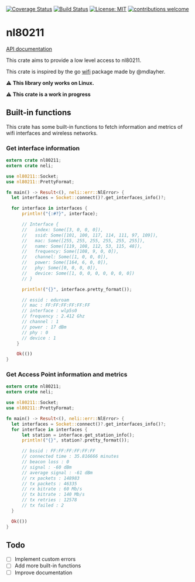 [![Coverage Status](https://coveralls.io/repos/github/Eonm/nl80211/badge.svg?branch=master)](https://coveralls.io/github/Eonm/nl80211?branch=master)
[![Build Status](https://travis-ci.org/Eonm/nl80211.svg?branch=master)](https://travis-ci.org/Eonm/nl80211)
[![License: MIT](https://img.shields.io/badge/License-MIT-yellow.svg)](https://opensource.org/licenses/MIT)
[![contributions welcome](https://img.shields.io/badge/contributions-welcome-brightgreen.svg?style=flat)](https://github.com/Eonm/markdown-packager/issues)

# nl80211

[API documentation](https://docs.rs/nl80211/)

This crate aims to provide a low level access to nl80211.

This crate is inspired by the go [wifi](https://github.com/mdlayher/wifi) package made by @mdlayher.

:warning: __This library only works on Linux.__

:warning: __This crate is a work in progress__

## Built-in functions

This crate has some built-in functions to fetch information and metrics of wifi interfaces and wireless networks.

### Get interface information

```rust
extern crate nl80211;
extern crate neli;

use nl80211::Socket;
use nl80211::PrettyFormat;

fn main() -> Result<(), neli::err::NlError> {
  let interfaces = Socket::connect()?.get_interfaces_info()?;

  for interface in interfaces {
      println!("{:#?}", interface);

      // Interface {
      //   index: Some([3, 0, 0, 0]),
      //   ssid: Some([101, 100, 117, 114, 111, 97, 109]),
      //   mac: Some([255, 255, 255, 255, 255, 255]),
      //   name: Some([119, 108, 112, 53, 115, 48]),
      //   frequency: Some([108, 9, 0, 0]),
      //   channel: Some([1, 0, 0, 0]),
      //   power: Some([164, 6, 0, 0]),
      //   phy: Some([0, 0, 0, 0]),
      //   device: Some([1, 0, 0, 0, 0, 0, 0, 0])
      // }

      println!("{}", interface.pretty_format());

      // essid : eduroam
      // mac : FF:FF:FF:FF:FF:FF
      // interface : wlp5s0
      // frequency : 2.412 Ghz
      // channel : 1
      // power : 17 dBm
      // phy : 0
      // device : 1
    }

    Ok(())
}
```

### Get Access Point information and metrics

```rust
extern crate nl80211;
extern crate neli;

use nl80211::Socket;
use nl80211::PrettyFormat;

fn main() -> Result<(), neli::err::NlError> {
  let interfaces = Socket::connect()?.get_interfaces_info()?;
  for interface in interfaces {
      let station = interface.get_station_info();
      println!("{}", station?.pretty_format());

      // bssid : FF:FF:FF:FF:FF:FF
      // connected time : 35.816666 minutes
      // beacon loss : 0
      // signal : -60 dBm
      // average signal : -61 dBm
      // rx packets : 148983
      // tx packets : 46335
      // rx bitrate : 60 Mb/s
      // tx bitrate : 140 Mb/s
      // tx retries : 12578
      // tx failed : 2
  }

  Ok(())
}
```

## Todo
- [ ] Implement custom errors
- [ ] Add more built-in functions
- [ ] Improve documentation
